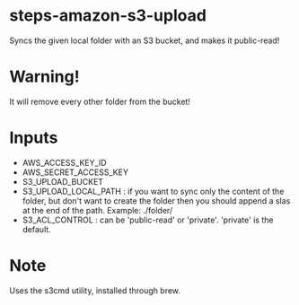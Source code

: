 steps-amazon-s3-upload
======================

Syncs the given local folder with an S3 bucket, and makes it public-read!


# Warning!

It will remove every other folder from the bucket!


# Inputs

- AWS_ACCESS_KEY_ID
- AWS_SECRET_ACCESS_KEY
- S3_UPLOAD_BUCKET
- S3_UPLOAD_LOCAL_PATH : if you want to sync only the content of the folder, but don't want to create the folder then you should append a slas at the end of the path. Example: ./folder/
- S3_ACL_CONTROL : can be 'public-read' or 'private'. 'private' is the default.


# Note

Uses the s3cmd utility, installed through brew.